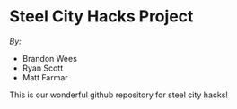 # Steel City Hacks Project

*By:*
- Brandon Wees
- Ryan Scott
- Matt Farmar

This is our wonderful github repository for steel city hacks!